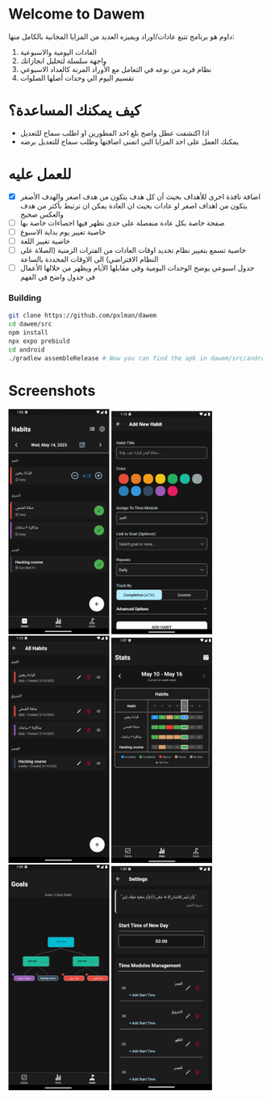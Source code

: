 # Welcome to Dawem
داوم هو برنامج تتبع عادات/اوراد ويميزه العديد من المزايا المجانية بالكامل منها:
1. العادات اليومية والاسبوعية
2. واجهة سلسلة لتحليل انجازاتك
3. نظام فريد من نوعه في التعامل مع الأوراد المرنة كالعداد الاسبوعي
4. تقسيم اليوم الي وحدات أصلها الصلوات

# كيف يمكنك المساعدة؟
- اذا اكتشفت عطل واضح بلغ احد المطورين او اطلب سماح للتعديل
- يمكنك العمل على احد المزايا التي اتمنى اضافتها وطلب سماح للتعديل برضه

# للعمل عليه
- [x] اضافة نافذة اخرى للأهداف بحيث أن كل هدف يتكون من هدف اصغر والهدف الأصغر يتكون من اهداف اصغر او عادات بحيث ان العادة يمكن ان ترتبط بأكثر من هدف والعكس صحيح
- [ ] صفحة خاصة بكل عادة منفصلة على حدى تظهر فيها احصاءات خاصة بها
- [ ] خاصية تغيير يوم بداية الاسبوع
- [ ] خاصية تغيير اللغة
- [ ] خاصية تسمع بتغيير نظام تحديد اوقات العادات من الفترات الزمنية (الصلاة على النظام الافتراضي) الى الاوقات المحددة بالساعة
- [ ] جدول اسبوعي يوضح الوحدات اليومية وفي مقابلها الأيام ويظهر من خلالها الأعمال في جدول واضح في الفهم

### Building
```bash
git clone https://github.com/pxlman/dawem 
cd dawem/src
npm install
npx expo prebiuld
cd android
./gradlew assembleRelease # Now you can find the apk in dawem/src/android/app/build/outputs/apk/release/app-release.apk
```
# Screenshots
<img src="./images/habits.png" alt="drawing" width="200"/> <img src="./images/addhabit.png" alt="add-habit" width="200"/> <img src="./images/allhabits.png" alt="drawing" width="200"/> <img src="./images/stats.png" alt="drawing" width="200"/> <img src="./images/goals.png" alt="drawing" width="200"/> <img src="./images/settings.png" alt="drawing" width="200"/>
